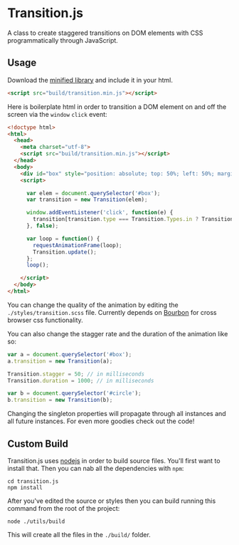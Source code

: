 # Transition.js

A class to create staggered transitions on DOM elements with CSS programmatically through JavaScript.

## Usage
Download the [minified library](https://raw.github.com/jonobr1/transition.js/master/build/transition.min.js) and include it in your html.

```html
<script src="build/transition.min.js"></script>
```

Here is boilerplate html in order to transition a DOM element on and off the screen via the `window` `click` event:

```html
<!doctype html>
<html>
  <head>
    <meta charset="utf-8">
    <script src="build/transition.min.js"></script>
  </head>
  <body>
    <div id="box" style="position: absolute; top: 50%; left: 50%; margin-top: -50px; margin-left: -50px; width: 100px; height: 100px; background: rgb(255, 100, 100);"></div>
    <script>

      var elem = document.querySelector('#box');
      var transition = new Transition(elem);

      window.addEventListener('click', function(e) {
        transition[transition.type === Transition.Types.in ? Transition.Events[Transition.Types.out] : Transition.Events[Transition.Types.in]]();
      }, false);

      var loop = function() {
        requestAnimationFrame(loop);
        Transition.update();
      };
      loop();

    </script>
  </body>
</html>
```

You can change the quality of the animation by editing the `./styles/transition.scss` file. Currently depends on [Bourbon](http://bourbon.io) for cross browser css functionality.

You can also change the stagger rate and the duration of the animation like so:

```javascript
var a = document.querySelector('#box');
a.transition = new Transition(a);

Transition.stagger = 50; // in milliseconds
Transition.duration = 1000; // in milliseconds

var b = document.querySelector('#circle');
b.transition = new Transition(b);
```

Changing the singleton properties will propagate through all instances and all future instances. For even more goodies check out the code!

## Custom Build
Transition.js uses [nodejs](http://nodejs.org/) in order to build source files. You'll first want to install that. Then you can nab all the dependencies with `npm`:

```
cd transition.js
npm install
```

After you've edited the source or styles then you can build running this command from the root of the project:

```
node ./utils/build
```

This will create all the files in the `./build/` folder.